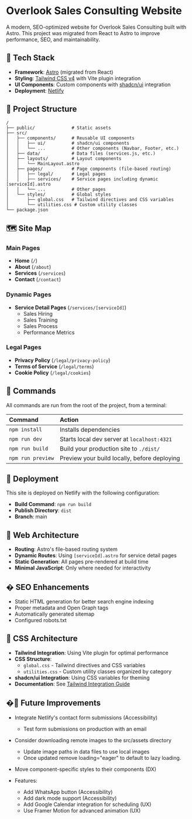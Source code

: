 # Overlook Sales Consulting Website

A modern, SEO-optimized website for Overlook Sales Consulting built with Astro. This project was migrated from React to Astro to improve performance, SEO, and maintainability.

## 🚀 Tech Stack

- **Framework**: [Astro](https://astro.build) (migrated from React)
- **Styling**: [Tailwind CSS v4](https://tailwindcss.com) with Vite plugin integration
- **UI Components**: Custom components with [shadcn/ui](https://ui.shadcn.com) integration
- **Deployment**: [Netlify](https://netlify.com)

## 📂 Project Structure

```text
/
├── public/              # Static assets
├── src/
│   ├── components/      # Reusable UI components
│   │   ├── ui/          # shadcn/ui components
│   │   └── ...          # Other components (Navbar, Footer, etc.)
│   ├── data/            # Data files (services.js, etc.)
│   ├── layouts/         # Layout components
│   │   └── MainLayout.astro
│   ├── pages/           # Page components (file-based routing)
│   │   ├── legal/       # Legal pages
│   │   ├── services/    # Service pages including dynamic [serviceId].astro
│   │   └── ...          # Other pages
│   └── styles/          # Global styles
│       ├── global.css   # Tailwind directives and CSS variables
│       └── utilities.css # Custom utility classes
└── package.json
```

## 🗺️ Site Map

### Main Pages
- **Home** (`/`)
- **About** (`/about`)
- **Services** (`/services`)
- **Contact** (`/contact`)

### Dynamic Pages
- **Service Detail Pages** (`/services/[serviceId]`)
  - Sales Hiring
  - Sales Training
  - Sales Process
  - Performance Metrics

### Legal Pages
- **Privacy Policy** (`/legal/privacy-policy`)
- **Terms of Service** (`/legal/terms`)
- **Cookie Policy** (`/legal/cookies`)

## 🧞 Commands

All commands are run from the root of the project, from a terminal:

| Command                | Action                                           |
| :--------------------- | :----------------------------------------------- |
| `npm install`          | Installs dependencies                            |
| `npm run dev`          | Starts local dev server at `localhost:4321`      |
| `npm run build`        | Build your production site to `./dist/`          |
| `npm run preview`      | Preview your build locally, before deploying     |

## 🚢 Deployment

This site is deployed on Netlify with the following configuration:

- **Build Command**: `npm run build`
- **Publish Directory**: `dist`
- **Branch**: main

## 🧩 Web Architecture

- **Routing**: Astro's file-based routing system
- **Dynamic Routes**: Using `[serviceId].astro` for service detail pages
- **Static Generation**: All pages pre-rendered at build time
- **Minimal JavaScript**: Only where needed for interactivity

## � SEO Enhancements

- Static HTML generation for better search engine indexing
- Proper metadata and Open Graph tags
- Automatically generated sitemap
- Configured robots.txt

## 🎨 CSS Architecture

- **Tailwind Integration**: Using Vite plugin for optimal performance
- **CSS Structure**:
  - `global.css` - Tailwind directives and CSS variables
  - `utilities.css` - Custom utility classes organized by category
- **shadcn/ui Integration**: Using CSS variables for theming
- **Documentation**: See [Tailwind Integration Guide](docs/tailwind-integration.md)

## �🔮 Future Improvements

- Integrate Netlify's contact form submissions (Accessibility)
  - Test form submissions on production with an email
- Consider downloading remote images to the  src/assets directory
  - Update image paths in data files to use local images
  - Once updated remove loading="eager" to default to lazy loading.
- Move component-specific styles to their components (DX)

- Features:
  - Add WhatsApp button (Accessibility)
  - Add dark mode support (Accessibility)
  - Add Google Calendar integration for scheduling (UX)
  - Use Framer Motion for advanced animation (UX)